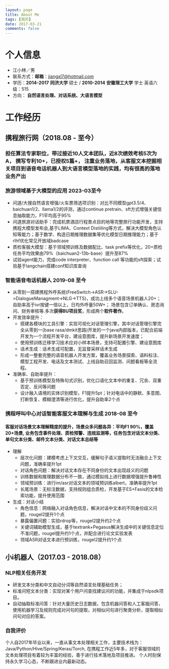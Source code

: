 ```yaml
---
layout: page
title: About Me
tags: [简历]
date: 2017-03-21
comments: false
---
```


# 个人信息 

* 江小林／男  
* 联系方式：**邮箱**：jiangxl7@hotmail.com
* 学历：**2014-2017**  **同济大学** 硕士 / **2010-2014**  **安徽理工大学** 学士 英语六级：515
* 方向： **自然语言处理、对话系统、大语言模型** 


# 工作经历


## 携程旅行网（2018.08 - 至今） 
### 担任算法专家职位，带过接近10人文本团队，近8次绩效考核5次为A， 撰写专利10+，已授权5篇+， 注重业务落地，从客服文本挖掘相关项目到语音电话机器人到大语言模型落地的实践，均有很高的落地业务产出

### 旅游领域基于大模型的应用  2023-03至今
* 问道/大搜自然语言增强/火车票筛选项识别：对比不同模型gpt3.5/4、baichuan1/2、llama1/2的评测，通过continue pretrain、sft方式增强关键信息抽取能力，F1平均高于95%
* 问道旅游对话助手：完成机票酒店行程景点目的地等完整旅行功能开发，支持携程大模型发布会,基于LIMA、Context Distiiling等方式，解决大模型角色认知等能力；基于数学、构造日期推理数据集等优化模型日期推理能力；基于rlhf优化常见开放域badcase
* 质检客服大模型：基于领域预训练及数据配比、task prefix等优化，20+质检任务平均效果由79%（baichuan2-13b-base）提升至87%
* 试验agent能力，完成code interpreter、function call 等功能的sft探索；试验基于langchain搭建conf知识库查询


###  智能语音电话机器人 2019-08 至今
* 从零到一搭建携程外呼系统(FreeSwitch->ASR->SLU->DialogueManagment->NLG->TTS)，成功上线多个语音场景机器人20+；自助率高于ivr按键一倍以上，日均外呼量50W+； 场景包含订单确认、房态询问、财务审核等.多次**获得BU项目奖**，形成两个**软件著作**。
* 开发效率提升：
    * 搭建各模块的工具引擎：实现可视化对话管理引擎，其中对话管理引擎完全从零到一(base rasa/dmkit思路)开发的一个java内部版本，已配合前端开发为一个流程开发平台，建设意图库，提升新场景开发速度；
    * 使用预训练迁移学习技术应对小样本场景，支持可配置引擎、建设意图库
    * 话术生成：话术生成可配置，无监督采样话术生成
    * 形成一整套完整的语音机器人开发方案，覆盖业务场景探索、语料标注、模型工程开发、电话及文本测试、上线自助召回监测、问题看板等全流程。
* 准确率、自助率提升：
    * 基于预训练模型及特殊句式识别，优化口语化文本中的重复、冗余、双重否定、反问等问题
    * 设计融入语境的实体识别模型，F1提升5pt；针对电话中的静默、多意图、打断恢复、模糊澄清等进行优化，提升自助率2个点

### 携程呼叫中心对话智能客服文本理解与生成  2018-08 至今
#### 客服对话场景文本理解精度的提升，场景众多问题各异：平均F1 90%，覆盖20+场景, 业务包含事件处理、质检预警、违规监测等，任务包含对话文本分类、单句文本分类、邮件文本分类、对话文本总结等
* 理解
    * 层次化问题：建模考虑上下文交互，缓解句子语义提取时无法融合上下文问题，准确率提升1pt
    * 对话角色问题：解决对话文本存在不同身份的文本出现歧义的问题
    * 训练数据和推理数据分布不一致，通过模拟线上进行数据增强提升鲁棒性
    * 领域预训练：进行im/asr对话文本的领域预训练albert，准确率提升1pt
    * 长尾场景：无标注数据，支持规则组合质检，开发基于ES+Fasis的文本检索功能，提升使用范围
* 生成：对话小结
    * 角色信息：网络融入对话角色信息，解决对话中文本的不同身份歧义问题，rougel2提升1个点
    * 暴露偏置问题：实验rdrop等，rougel2提升约2个点
    * 关键词辅助模型生成，基于textrank+Pegasus解决生成中的关键信息定位不准问题，rougel提升约1个点，并配合进行论文实验发表
    * 领域ASR对话文本进行预训练，rougel2提升约1个点
 


## 小i机器人（2017.03 - 2018.08） 
###  **NLP相关任务开发**  
* 研发文本分类和中文自动分词等自然语言处理基础任务；
* 标准问短文本分类：实现对某个用户问查找建议问的功能，并集成于nlpsdk项目。
* 自动抽取标准问答：针对大量历史日志数据，包含机器问答和人工客服问答，使用机器学习及规则完成对问句的提取，对相似问句进行聚类分析，提取相似问句对应的答案。

### 自我评价
个人自2017年毕业以来，一直从事文本处理相关工作，主要技术栈为：Java/Python/Hive/Spring/Keras/Torch, 在携程工作近5年多，对于客服领域的文本处理项目有着较为丰富的经验，善于进行技术落地及项目推进。
个人时刻保持永久学习心态，不断跟进业内最新动态。

